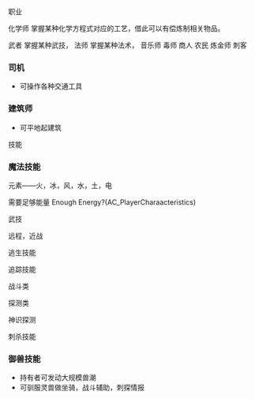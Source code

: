 职业

化学师  掌握某种化学方程式对应的工艺，借此可以有偿炼制相关物品。

武者  掌握某种武技，
法师  掌握某种法术，
音乐师
毒师
商人
农民
炼金师
刺客

###  司机
*  可操作各种交通工具

### 建筑师

*  可平地起建筑

技能

###  魔法技能
元素——火，冰，风，水，土，电

需要足够能量
Enough Energy?(AC_PlayerCharaacteristics)


武技

远程，近战

逃生技能

追踪技能


战斗类

探测类

神识探测

刺杀技能

### 御兽技能

*  持有者可发动大规模兽潮
*  可驯服灵兽做坐骑，战斗辅助，刺探情报
